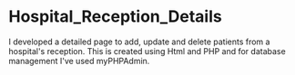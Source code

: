 # Hospital_Reception_Details
I developed a detailed page to add, update and delete patients from a hospital's reception. This is created using  Html and PHP and for database management  I've used myPHPAdmin.
